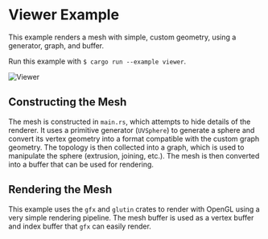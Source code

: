 # Viewer Example

This example renders a mesh with simple, custom geometry, using a generator,
graph, and buffer.

Run this example with `$ cargo run --example viewer`.

![Viewer](https://raw.githubusercontent.com/olson-sean-k/plexus/master/doc/viewer.png)

## Constructing the Mesh

The mesh is constructed in `main.rs`, which attempts to hide details of the
renderer. It uses a primitive generator (`UVSphere`) to generate a sphere and
convert its vertex geometry into a format compatible with the custom graph
geometry. The topology is then collected into a graph, which is used to
manipulate the sphere (extrusion, joining, etc.). The mesh is then converted
into a buffer that can be used for rendering.

## Rendering the Mesh

This example uses the `gfx` and `glutin` crates to render with OpenGL using a
very simple rendering pipeline. The mesh buffer is used as a vertex buffer and
index buffer that `gfx` can easily render.
